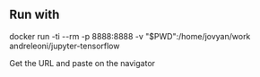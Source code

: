 ## Run with
docker run -ti --rm -p 8888:8888 -v "$PWD":/home/jovyan/work andreleoni/jupyter-tensorflow

Get the URL and paste on the navigator
